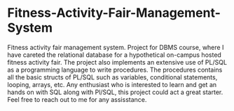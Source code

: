 # Fitness-Activity-Fair-Management-System
Fitness activity fair management system. Project for DBMS course, where I have careted the relational database for a hypothetical 
on-campus hosted fitness activity fair.
The project also implements an extensive use of PL/SQL as a programming language to write procedures. 
The procedures contains all the basic structs of PL/SQL such as variables, conditional statements, looping, arrays, etc.
Any enthusiast who is interested to learn and get an hands on with SQL along with Pl/SQL, this project could act a great starter.
Feel free to reach out to me for any assisstance.